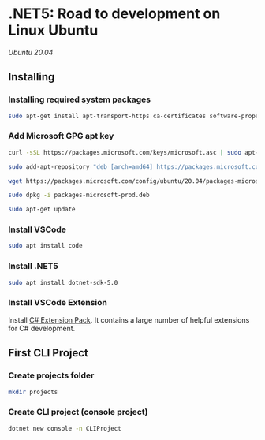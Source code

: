 # .NET5: Road to development on Linux Ubuntu

*Ubuntu 20.04*

## Installing

### Installing required system packages

```bash
sudo apt-get install apt-transport-https ca-certificates software-properties-common curl
```

### Add Microsoft GPG apt key

```bash
curl -sSL https://packages.microsoft.com/keys/microsoft.asc | sudo apt-key add -
```

```bash
sudo add-apt-repository "deb [arch=amd64] https://packages.microsoft.com/repos/vscode stable main"
```

```bash
wget https://packages.microsoft.com/config/ubuntu/20.04/packages-microsoft-prod.deb 
```

```bash
sudo dpkg -i packages-microsoft-prod.deb 
```

```bash
sudo apt-get update
```

### Install VSCode

```bash
sudo apt install code
```

### Install .NET5

```bash
sudo apt install dotnet-sdk-5.0
```

### Install VSCode Extension

Install [C# Extension Pack](https://marketplace.visualstudio.com/items?itemName=doggy8088.netcore-extension-pack). It contains a large number of helpful extensions for C# development.

## First CLI Project

### Create projects folder

```bash
mkdir projects
```

### Create CLI project (console project)

```bash
dotnet new console -n CLIProject
```